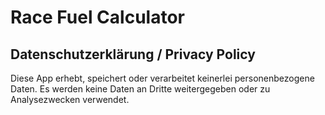 # Race Fuel Calculator
## Datenschutzerklärung / Privacy Policy
Diese App erhebt, speichert oder verarbeitet keinerlei personenbezogene Daten.
Es werden keine Daten an Dritte weitergegeben oder zu Analysezwecken verwendet.
